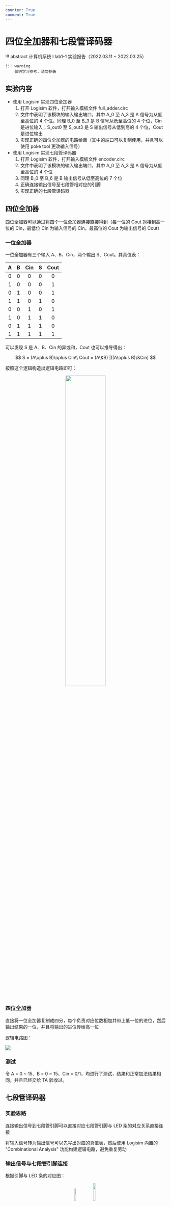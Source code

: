 ```yaml
---
counter: True
comment: True
---
```


# 四位全加器和七段管译码器

!!! abstract
    计算机系统 Ⅰ lab1-1 实验报告（2022.03.11 ~ 2022.03.25）

    !!! warning
        仅供学习参考，请勿抄袭

## 实验内容
- 使用 Logisim 实现四位全加器 
    1. 打开 Logisim 软件，打开输入模板文件 full_adder.circ
    2. 文件中表明了该模块的输入输出端口，其中 A_0 至 A_3 是 A 信号为从低至高位的 4 个位。同理 B_0 至 B_3 是 B 信号从低至高位的 4 个位，Cin 是进位输入；S_out0 至 S_out3 是 S 输出信号从低到高的 4 个位，Cout 是进位输出
    3. 实现正确的四位全加器的电路绘画（其中的端口可以复制使用，并且可以使用 poke tool 更改输入信号）
- 使用 Logisim 实现七段管译码器
    1. 打开 Logisim 软件，打开输入模板文件 encoder.circ
    2. 文件中表明了该模块的输入输出端口，其中 A_0 至 A_3 是 A 信号为从低至高位的 4 个位
    3. 同理 B_0 至 B_6 是 B 输出信号从低至高位的 7 个位
    4. 正确连接输出信号至七段管相对应的引脚
    5. 实现正确的七段管译码器

## 四位全加器

四位全加器可以通过将四个一位全加器连接直接得到（每一位的 Cout 对接到高一位的 Cin，最低位 Cin 为输入信号的 Cin，最高位的 Cout 为输出信号的 Cout）

### 一位全加器

一位全加器有三个输入 A、B、Cin，两个输出 S、Cout。其真值表：

<style>
.md-typeset table:not([class]) th {
    min-width: 0;
}
</style>

<div style="text-align: center" markdown="1">

|A|B|Cin|S|Cout|
|:--:|:--:|:--:|:--:|:--:|
|0|0|0|0|0|
|1|0|0|0|1|
|0|1|0|0|1|
|1|1|0|1|0|
|0|0|1|0|1|
|1|0|1|1|0|
|0|1|1|1|0|
|1|1|1|1|1|

</div>

可以发现 S 是 A、B、Cin 的异或和，Cout 也可以推导得出：

$$
S = (A\oplus B)\oplus Cin\\
Cout = (A\&B) |((A\oplus B)\&Cin)
$$

按照这个逻辑构造出逻辑电路即可：

<div style="text-align: center;">
<img src="/assets/images/cs/system/cs1/lab1-1/add1.jpg" width="50%" style="margin: 0 auto;">
</div>

### 四位全加器
直接将一位全加器复制成四分，每个负责对应位数相加并带上低一位的进位，然后输出结果的一位，并且将输出的进位传给高一位

逻辑电路图：

![](/assets/images/cs/system/cs1/lab1-1/add4.jpg)

### 测试
令 A = 0 ~ 15、B = 0 ~ 15、Cin = 0/1，均进行了测试，结果和正常加法结果相同，并且已经交给 TA 验收过。

## 七段管译码器

### 实验思路
连接输出信号到七段管引脚可以直接对应七段管引脚与 LED 条的对应关系直接连接

将输入信号转为输出信号可以先写出对应的真值表，然后使用 Logisim 内置的 "Combinational Analysis" 功能构建逻辑电路，避免重复劳动

### 输出信号与七段管引脚连接
根据引脚与 LED 条的对应图：
<div style="text-align: center;">
<img src="/assets/images/cs/system/cs1/lab1-1/seven.png" width="10%" style="margin: 0 auto;">
<img src="/assets/images/cs/system/cs1/lab1-1/seven2.png" width="12%" style="margin: 0 auto;">
</div>

并将 B0 ~ B6 依次视为 A ~ G 七个 LED 条，可以连接出：
<div style="text-align: center;">
<img src="/assets/images/cs/system/cs1/lab1-1/seven_con.png" width="40%" style="margin: 0 auto;">
</div>

### 译码器
现有输入 A（从高位到低位 A3 ~ A0）以二进制形式表示一个数，要将其转换为七位输出 B0 ~ B6，真值表：

<div style="text-align: center;">
<img src="/assets/images/cs/system/cs1/lab1-1/table.jpg" width="80%" style="margin: 0 auto;">
</div>

生成逻辑电路图：
<div style="text-align: center;">
<img src="/assets/images/cs/system/cs1/lab1-1/circ.png" width="80%" style="margin: 0 auto;">
</div>

### 测试
已经组合了 0000 ~ 1111（0 ~ F）所有情况，显示均正常。